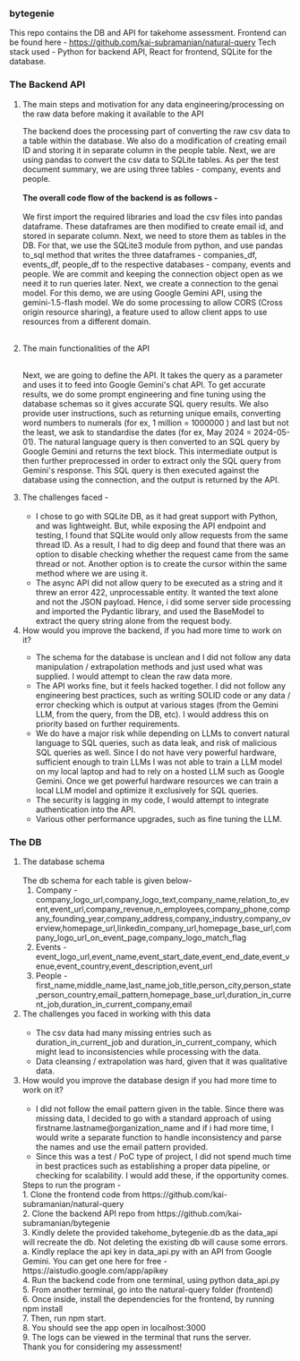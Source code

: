 ### bytegenie
This repo contains the DB and API for takehome assessment. Frontend can be found here - https://github.com/kai-subramanian/natural-query
Tech stack used - Python for backend API, React for frontend, SQLite for the database.

<p>
   <h3><b>The Backend API</b></h3>
<ol>
  <li>The main steps and motivation for any data engineering/processing on the raw data
before making it available to the API
  <p>
    The backend does the processing part of converting the raw csv data to a table within the database. We also do a modification of creating email ID and storing it in separate column in the people table. Next, we are using pandas to convert the csv data to SQLite tables. As per the test document summary, we are using three tables - company, events and people. <br><br> <b>The overall code flow of the backend is as follows -</b><br><br> We first import the required libraries and load the csv files into pandas dataframe. These dataframes are then modified to create email id, and stored in separate column. Next, we need to store them as tables in the DB. For that, we use the SQLite3 module from python, and use pandas to_sql method that writes the three dataframes - companies_df, events_df, people_df to the respective databases -  company, events and people. We are commit and keeping the connection object open as we need it to run queries later. Next, we create a connection to the genai model. For this demo, we are using Google Gemini API, using the gemini-1.5-flash model. We do some processing to allow CORS (Cross origin resource sharing), a feature used to allow client apps to use resources from a different domain. <br><br> </p></li>
  <li> The main functionalities of the API <br><br>
  <p>Next, we are going to define the API. It takes the query as a parameter and uses it to feed into Google Gemini's chat API. To get accurate results, we do some prompt engineering and fine tuning using the database schemas so it gives accurate SQL query results. We also provide user instructions, such as returning unique emails, converting word numbers to numerals (for ex, 1 million = 1000000 ) and last but not the least, we ask to standardise the dates (for ex, May 2024 = 2024-05-01). The natural language query is then converted to an SQL query by Google Gemini and returns the text block. This intermediate output is then further preprocessed in order to extract only the SQL query from Gemini's response. This SQL query is then executed against the database using the connection, and the output is returned by the API.
  </p>
  </li>
  <li> The challenges faced - <br><br>
  <ul> 
    <li>I chose to go with SQLite DB, as it had great support with Python, and was lightweight. But, while exposing the API endpoint and testing, I found that SQLite would only allow requests from the same thread ID. As a result, I had to dig deep and found that there was an option to disable checking whether the request came from the same thread or not. Another option is to create the cursor within the same method where we are using it.</li>
    <li>The async API did not allow query to be executed as a string and it threw an error 422, unprocessable entity. It wanted the text alone and not the JSON payload. Hence, i did some server side processing and imported the Pydantic library, and used the BaseModel to extract the query string alone from the request body. </li>
  </ul>
  </li>
   
<li>How would you improve the backend, if you had more time to work on it?</li>
  <ul> 
    <li>The schema for the database is unclean and I did not follow any data manipulation / extrapolation methods and just used what was supplied. I would attempt to clean the raw data more.</li>
    <li>The API works fine, but it feels hacked together. I did not follow any engineering best practices, such as writing SOLID code or any data / error checking which is output at various stages (from the Gemini LLM, from the query, from the DB, etc). I would address this on priority based on further requirements.  </li>
        <li>We do have a major risk while depending on LLMs to convert natural language to SQL queries, such as data leak, and risk of malicious SQL queries as well. Since I do not have very powerful hardware, sufficient enough to train LLMs I was not able to train a LLM model on my local laptop and had to rely on a hosted LLM such as Google Gemini. Once we get powerful hardware resources we can train a local LLM model and optimize it exclusively for SQL queries.</li>
    <li>The security is lagging in my code, I would attempt to integrate authentication into the API.</li>
     <li>Various other performance upgrades, such as fine tuning the LLM.</li>
  </ul>
</ol>

<h3><b>The DB</b></h3>
<ol>
<li>The database schema<br><br>
  The db schema for each table is given below-
  <ol>
    <li>
      Company - <br> company_logo_url,company_logo_text,company_name,relation_to_event,event_url,company_revenue,n_employees,company_phone,company_founding_year,company_address,company_industry,company_overview,homepage_url,linkedin_company_url,homepage_base_url,company_logo_url_on_event_page,company_logo_match_flag
    </li>
    <li>
      Events - <br> event_logo_url,event_name,event_start_date,event_end_date,event_venue,event_country,event_description,event_url
    </li>
    <li>
      People - <br> first_name,middle_name,last_name,job_title,person_city,person_state,person_country,email_pattern,homepage_base_url,duration_in_current_job,duration_in_current_company,email
    </li>
  </ol>
</li>
<li>The challenges you faced in working with this data<br><br>
  <ul>
    <li>The csv data had many missing entries such as duration_in_current_job and duration_in_current_company, which might lead to inconsistencies while processing with the data. </li>
    <li>Data cleansing / extrapolation was hard, given that it was qualitative data.</li>
   </ul>
</li>
<li>How would you improve the database design if you had more time to work on
it?<br><br>
  <ul>
    <li>
      I did not follow the email pattern given in the table. Since there was missing data, I decided to go with a standard approach of using firstname.lastname@organization_name and if i had more time, I would write a separate function to handle inconsistency and parse the names and use the email pattern provided.</li>
        <li>
      Since this was a test / PoC type of project, I did not spend much time in best practices such as establishing a proper data pipeline, or checking for scalability. I would add these, if the opportunity comes. </li>
  </ul>
</li>
Steps to run the program - <br>
1. Clone the frontend code from https://github.com/kai-subramanian/natural-query <br>
2. Clone the backend API repo from https://github.com/kai-subramanian/bytegenie <br>
3. Kindly delete the provided takehome_bytegenie.db as the data_api will recreate the db. Not deleting the existing db will cause some errors. <br>
   a. Kindly replace the api key in data_api.py with an API from Google Gemini. You can get one here for free - https://aistudio.google.com/app/apikey <br>
4. Run the backend code from one terminal, using python data_api.py <br>
5. From another terminal, go into the natural-query folder (frontend) <br>
6. Once inside, install the dependencies for the frontend, by running npm install <br>
7. Then, run npm start. <br>
8. You should see the app open in localhost:3000 <br>
9. The logs can be viewed in the terminal that runs the server.<br>
Thank you for considering my assessment! 
</ol></p>
